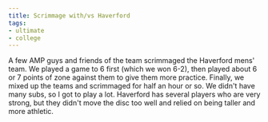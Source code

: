 ```yaml
---
title: Scrimmage with/vs Haverford
tags:
- ultimate
- college
---
```


A few AMP guys and friends of the team scrimmaged the Haverford mens' team. We played a game to 6 first (which we won 6-2), then played about 6 or 7 points of zone against them to give them more practice. Finally, we mixed up the teams and scrimmaged for half an hour or so. We didn't have many subs, so I got to play a lot. Haverford has several players who are very strong, but they didn't move the disc too well and relied on being taller and more athletic. 
